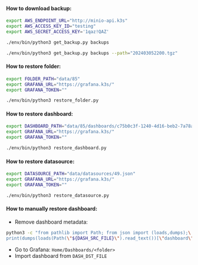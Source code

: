 #### How to download backup:
```bash
export AWS_ENDPOINT_URL="http://minio-api.k3s"
export AWS_ACCESS_KEY_ID="testing"
export AWS_SECRET_ACCESS_KEY='1qaz!QAZ'
```
```bash
./env/bin/python3 get_backup.py backups
```
```bash
./env/bin/python3 get_backup.py backups --path="202403052200.tgz"
```

#### How to restore folder:
```bash
export FOLDER_PATH="data/85"
export GRAFANA_URL="https://grafana.k3s/"
export GRAFANA_TOKEN=""
```
```bash
./env/bin/python3 restore_folder.py
```

#### How to restore dashboard:
```bash
export DASHBOARD_PATH="data/85/dashboards/c75b0c3f-1240-4d16-beb2-7a78a152269d.json"
export GRAFANA_URL="https://grafana.k3s/"
export GRAFANA_TOKEN=""
```
```bash
./env/bin/python3 restore_dashboard.py
```

#### How to restore datasource:
```bash
export DATASOURCE_PATH="data/datasources/49.json"
export GRAFANA_URL="https://grafana.k3s/"
export GRAFANA_TOKEN=""
```
```bash
./env/bin/python3 restore_datasource.py
```

#### How to manually restore dashboard:
- Remove dashboard metadata:
```bash
python3 -c "from pathlib import Path; from json import (loads,dumps);\
print(dumps(loads(Path(\"${DASH_SRC_FILE}\").read_text())[\"dashboard\"]))" > "${DASH_DST_FILE}"
```
- Go to Grafana: `Home/Dashboards/<folder>`
- Import dashboard from `DASH_DST_FILE`
